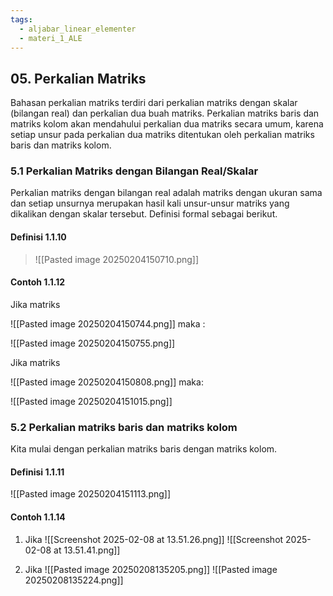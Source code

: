 ```yaml
---
tags:
  - aljabar_linear_elementer
  - materi_1_ALE
---
```


## 05. Perkalian Matriks

Bahasan perkalian matriks terdiri dari perkalian matriks dengan skalar (bilangan real) dan perkalian dua buah matriks. Perkalian matriks baris dan matriks kolom akan mendahului perkalian dua matriks secara umum, karena setiap unsur pada perkalian dua matriks ditentukan oleh perkalian matriks baris dan matriks kolom.

### 5.1 Perkalian Matriks dengan Bilangan Real/Skalar

Perkalian matriks dengan bilangan real adalah matriks dengan ukuran sama dan setiap unsurnya merupakan hasil kali unsur-unsur matriks yang dikalikan dengan skalar tersebut. Definisi formal sebagai berikut.

#### Definisi 1.1.10

> ![[Pasted image 20250204150710.png]]

#### Contoh 1.1.12

Jika matriks

![[Pasted image 20250204150744.png]]
maka :

![[Pasted image 20250204150755.png]]


Jika matriks

![[Pasted image 20250204150808.png]]
maka:

![[Pasted image 20250204151015.png]]

### 5.2 Perkalian matriks baris dan matriks kolom

Kita mulai dengan perkalian matriks baris dengan matriks kolom.

#### Definisi 1.1.11

![[Pasted image 20250204151113.png]]

#### Contoh 1.1.14

1. Jika 
![[Screenshot 2025-02-08 at 13.51.26.png]]
![[Screenshot 2025-02-08 at 13.51.41.png]]

1. Jika
![[Pasted image 20250208135205.png]]
![[Pasted image 20250208135224.png]]

